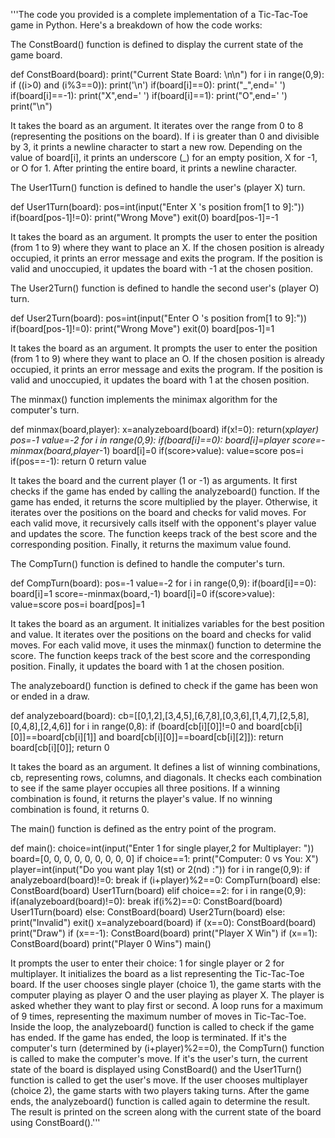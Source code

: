 '''The code you provided is a complete implementation of a Tic-Tac-Toe game in Python. Here's a breakdown of how the code works:

The ConstBoard() function is defined to display the current state of the game board.

def ConstBoard(board):
  print("Current State Board: \n\n")
  for i in range(0,9):
    if ((i>0) and (i%3==0)):
      print('\n')
    if(board[i]==0):
      print("_",end=' ')
    if(board[i]==-1):
      print("X",end=' ')
    if(board[i]==1):
      print("O",end=' ')
  print("\n")
  
It takes the board as an argument.
It iterates over the range from 0 to 8 (representing the positions on the board).
If i is greater than 0 and divisible by 3, it prints a newline character to start a new row.
Depending on the value of board[i], it prints an underscore (_) for an empty position, X for -1, or O for 1.
After printing the entire board, it prints a newline character.

The User1Turn() function is defined to handle the user's (player X) turn.

  
def User1Turn(board):
  pos=int(input("Enter X 's position from[1 to 9]:"))
  if(board[pos-1]!=0):
    print("Wrong Move")
    exit(0)
  board[pos-1]=-1
  
It takes the board as an argument.
It prompts the user to enter the position (from 1 to 9) where they want to place an X.
If the chosen position is already occupied, it prints an error message and exits the program.
If the position is valid and unoccupied, it updates the board with -1 at the chosen position.

The User2Turn() function is defined to handle the second user's (player O) turn.

def User2Turn(board):
  pos=int(input("Enter O 's position from[1 to 9]:"))
  if(board[pos-1]!=0):
    print("Wrong Move")
    exit(0)
  board[pos-1]=1


It takes the board as an argument.
It prompts the user to enter the position (from 1 to 9) where they want to place an O.
If the chosen position is already occupied, it prints an error message and exits the program.
If the position is valid and unoccupied, it updates the board with 1 at the chosen position.

The minmax() function implements the minimax algorithm for the computer's turn.

def minmax(board,player):
  x=analyzeboard(board)
  if(x!=0):
    return(x*player)
  pos=-1
  value=-2
  for i in range(0,9):
    if(board[i]==0):
      board[i]=player
      score=-minmax(board,player*-1)
      board[i]=0
      if(score>value):
        value=score
        pos=i
  if(pos==-1):
    return 0
  return value

  
It takes the board and the current player (1 or -1) as arguments.
It first checks if the game has ended by calling the analyzeboard() function.
If the game has ended, it returns the score multiplied by the player.
Otherwise, it iterates over the positions on the board and checks for valid moves.
For each valid move, it recursively calls itself with the opponent's player value and updates the score.
The function keeps track of the best score and the corresponding position.
Finally, it returns the maximum value found.

The CompTurn() function is defined to handle the computer's turn.

def CompTurn(board):
  pos=-1
  value=-2
  for i in range(0,9):
    if(board[i]==0):
      board[i]=1
      score=-minmax(board,-1)
      board[i]=0
      if(score>value):
        value=score
        pos=i
  board[pos]=1

  
It takes the board as an argument.
It initializes variables for the best position and value.
It iterates over the positions on the board and checks for valid moves.
For each valid move, it uses the minmax() function to determine the score.
The function keeps track of the best score and the corresponding position.
Finally, it updates the board with 1 at the chosen position.

The analyzeboard() function is defined to check if the game has been won or ended in a draw.

def analyzeboard(board):
  cb=[[0,1,2],[3,4,5],[6,7,8],[0,3,6],[1,4,7],[2,5,8],[0,4,8],[2,4,6]]
  for i in range(0,8):
    if (board[cb[i][0]]!=0 and board[cb[i][0]]==board[cb[i][1]] and board[cb[i][0]]==board[cb[i][2]]):
      return board[cb[i][0]];
  return 0

  
It takes the board as an argument.
It defines a list of winning combinations, cb, representing rows, columns, and diagonals.
It checks each combination to see if the same player occupies all three positions.
If a winning combination is found, it returns the player's value.
If no winning combination is found, it returns 0.

The main() function is defined as the entry point of the program.

def main():
  choice=int(input("Enter 1  for single player,2 for Multiplayer: "))
  board=[0, 0, 0, 0, 0, 0, 0, 0, 0]
  if choice==1:
    print("Computer: 0 vs You: X")
    player=int(input("Do you want play 1(st) or 2(nd) :"))
    for i in range(0,9):
      if analyzeboard(board)!=0:
        break
      if (i+player)%2==0:
        CompTurn(board)
      else:
        ConstBoard(board)
        User1Turn(board)
  elif choice==2:
    for i in range(0,9):
      if(analyzeboard(board)!=0):
        break
      if(i%2)==0:
        ConstBoard(board)
        User1Turn(board)
      else:
        ConstBoard(board)
        User2Turn(board)
  else:
    print("Invalid")
    exit()
  x=analyzeboard(board)
  if (x==0):
    ConstBoard(board)
    print("Draw")
  if (x==-1):
    ConstBoard(board)
    print("Player X Win")
  if (x==1):
    ConstBoard(board)
    print("Player 0 Wins")
main()


It prompts the user to enter their choice: 1 for single player or 2 for multiplayer.
It initializes the board as a list representing the Tic-Tac-Toe board.
If the user chooses single player (choice 1), the game starts with the computer playing as player O and the user playing as player X.
The player is asked whether they want to play first or second.
A loop runs for a maximum of 9 times, representing the maximum number of moves in Tic-Tac-Toe.
Inside the loop, the analyzeboard() function is called to check if the game has ended.
If the game has ended, the loop is terminated.
If it's the computer's turn (determined by (i+player)%2==0), the CompTurn() function is called to make the computer's move.
If it's the user's turn, the current state of the board is displayed using ConstBoard() and the User1Turn() function is called to get the user's move.
If the user chooses multiplayer (choice 2), the game starts with two players taking turns.
After the game ends, the analyzeboard() function is called again to determine the result.
The result is printed on the screen along with the current state of the board using ConstBoard().'''
